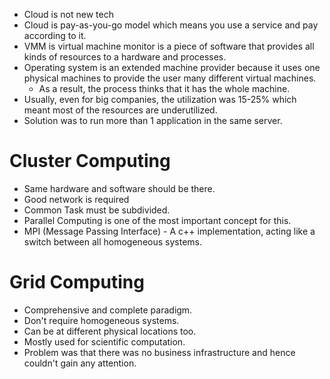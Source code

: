 * Cloud is not new tech
* Cloud is pay-as-you-go model which means you use a service and pay according to it.
* VMM is virtual machine monitor is a piece of software that provides all kinds of resources to a hardware and processes.
* Operating system is an extended machine provider because it uses one physical machines to provide the user many different virtual machines.
    * As a result, the process thinks that it has the whole machine.
* Usually, even for big companies, the utilization was 15-25% which meant most of the resources are underutilized.
* Solution was to run more than 1 application in the same server.

# Cluster Computing
* Same hardware and software should be there.
* Good network is required
* Common Task must be subdivided.
* Parallel Computing is one of the most important concept for this.
* MPI (Message Passing Interface) - A c++ implementation, acting like a switch between all homogeneous systems.

# Grid Computing
* Comprehensive and complete paradigm.
* Don't require homogeneous systems.
* Can be at different physical locations too.
* Mostly used for scientific computation.
* Problem was that there was no business infrastructure and hence couldn't gain any attention.